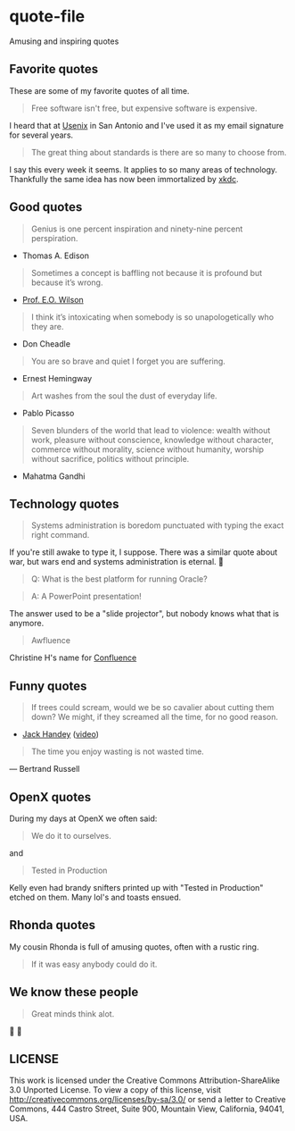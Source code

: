 quote-file
==========

Amusing and inspiring quotes

Favorite quotes
---------------

These are some of my favorite quotes of all time.

> Free software isn't free, but expensive software is expensive.

I heard that at [Usenix](https://www.usenix.org/) in San Antonio and I've used it as my email signature for several years.

> The great thing about standards is there are so many to choose from.

I say this every week it seems.  It applies to so many areas of technology.
Thankfully the same idea has now been immortalized by [xkdc](http://xkcd.com/927/).


Good quotes
-----------

> Genius is one percent inspiration and ninety-nine percent perspiration.

- Thomas A. Edison


> Some­times a concept is baffling not because it is profound but because it’s wrong.

- [Prof. E.O. Wilson](http://en.wikipedia.org/wiki/E._O._Wilson)


> I think it’s intoxicating when somebody is so unapologetically who they are.

- Don Cheadle


> You are so brave and quiet I forget you are suffering.

- Ernest Hemingway


> Art washes from the soul the dust of everyday life.

- Pablo Picasso


> Seven blunders of the world that lead to violence: wealth without work, pleasure without conscience, knowledge without character, commerce without morality, science without humanity, worship without sacrifice, politics without principle.

- Mahatma Gandhi


Technology quotes
-----------------

> Systems administration is boredom punctuated with typing the exact right command.

If you're still awake to type it, I suppose.  There was a similar quote about war,
but wars end and systems administration is eternal. :gun:

> Q: What is the best platform for running Oracle?

> A: A PowerPoint presentation!

The answer used to be a "slide projector", but nobody knows what that is anymore.

> Awfluence

Christine H's name for <A href="http://en.wikipedia.org/wiki/Confluence_(software)">Confluence</a>

Funny quotes
------------

> If trees could scream, would we be so cavalier about cutting them down? We might, if they screamed all the time, for no good reason.

- [Jack Handey](http://en.wikipedia.org/wiki/Jack_Handey) ([video](https://screen.yahoo.com/deep-thoughts-trees-000000989.html))

> The time you enjoy wasting is not wasted time.

— Bertrand Russell

OpenX quotes
------------

During my days at OpenX we often said:

> We do it to ourselves.

and

> Tested in Production

Kelly even had brandy snifters printed up with "Tested in Production" etched on them.  Many lol's and toasts ensued.

Rhonda quotes
-------------

My cousin Rhonda is full of amusing quotes, often with a rustic ring.

> If it was easy anybody could do it.

We know these people
--------------------

> Great minds think alot.

:rainbow: :rainbow:

LICENSE
-------
This work is licensed under the Creative Commons Attribution-ShareAlike 3.0 Unported License. To view a copy of this license, visit http://creativecommons.org/licenses/by-sa/3.0/ or send a letter to Creative Commons, 444 Castro Street, Suite 900, Mountain View, California, 94041, USA.
